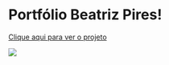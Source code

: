 # Portfólio Beatriz Pires!
<a href="BeatrizzPiress.github.io" target="_blank">Clique aqui para ver o projeto</a>

<img src="assets/Portfólio .png" />
